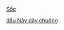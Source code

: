   
[Sốc](Shock.md)  
  
[dấu Nảy dây chuông](d%E1%BA%A5u%20N%E1%BA%A3y%20d%C3%A2y%20chu%C3%B4ng.md)  
  
